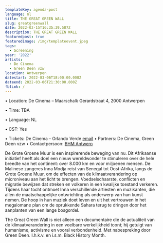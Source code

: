 ```yaml
---
templateKey: agenda-post
language: nl
title: THE GREAT GREEN WALL
slug: greatgreenwall
date: 2022-02-15T16:35:39.507Z
description: THE GREAT GREEN WALL
featuredpost: true
featuredimage: /img/templateevent.jpeg
tags:
  - Screening
year: '2022'
artists:
  - De Cinema
  - Green Deen vzw
location: Antwerpen
datestart: 2022-03-06T18:00:00.000Z
dateend: 2022-03-06T21:30:00.000Z
fblink: /
---
```


•	Location: De Cinema – Maarschalk Gerardstraat 4, 2000 Antwerpen

•	Time: TBA

•	Language: NL

•	CST: Yes

•	Tickets: De Cinema – Orlando Verde [email](orlando@decinema.be)
•	Partners: De Cinema, Green Deen vzw
•	Contactpersoon: [BHM Antwerp](antwerp@blackhistorymonth.be)


De Grote Groene Muur is een inspirerende beweging van nu. Dit Afrikaanse initiatief heeft als doel een nieuw wereldwonder te stimuleren over de hele breedte van het continent: over 8.000 km en voor miljoenen mensen.
De Malinese zangeres Inna Modja reist van Senegal tot Oost-Afrika, langs de Grote Groene Muur, om de effecten van de  klimaatverandering op microniveau aan het licht te brengen. Voedselschaarste, conflicten en migratie bewijzen dat streken en volkeren in een kwalijke toestand verkeren. Tijdens haar tocht ontmoet Inna verschillende artiesten en muzikanten, die allen de maatschappelijke ontwrichting als onderwerp van hun kunst nemen. De hoop in hun muziek doet leven en uit het vertrouwen in het megalomane plan om de oprukkende Sahara terug te dringen door het aanplanten van een lange bosgordel.

The Great Green Wall is niet alleen een documentaire die de actualiteit van de klimaatverandering in een voelbare werkelijkheid toont; hij getuigt van humanisme, activisme en vooral verbondenheid. Met nabespreking door Green Deen. I.h.k.v. en i.s.m. Black History Month.
